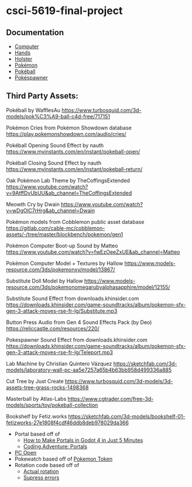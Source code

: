 # csci-5619-final-project
 
## Documentation

- [Computer](documentation/computer/computer_doc.md)
- [Hands](documentation/hands/hands_doc.md)
- [Holster](documentation/holster/holster_doc.md)
- [Pokémon](documentation/pokeball/pokeball_doc.md)
- [Pokéball](documentation/pokemon/pokemon_doc.md)
- [Pokéspawner](documentation/pokespawner/pokespawner_doc.md)

## Third Party Assets:

Pokéball by WafflesAu
https://www.turbosquid.com/3d-models/pok%C3%A9-ball-c4d-free/717151

Pokémon Cries from Pokémon Showdown database
https://play.pokemonshowdown.com/audio/cries/

Pokéball Opening Sound Effect by nauth
https://www.myinstants.com/en/instant/pokeball-open/

Pokéball Closing Sound Effect by nauth
https://www.myinstants.com/en/instant/pokeball-return/

Oak Pokémon Lab Theme by TheCoffingsExtended
https://www.youtube.com/watch?v=9AtffDvUbUU&ab_channel=TheCoffingsExtended

Meowth Cry by Dwain
https://www.youtube.com/watch?v=wDgOlC7rHrg&ab_channel=Dwain

Pokémon models from Cobblemon public asset database
https://gitlab.com/cable-mc/cobblemon-assets/-/tree/master/blockbench/pokemon/gen1

Pokémon Computer Boot-up Sound by Matteo
https://www.youtube.com/watch?v=fwEzOeeZxUE&ab_channel=Matteo

Pokémon Computer Model + Textures by Hallow
https://www.models-resource.com/3ds/pokemonxy/model/13867/

Substitute Doll Model by Hallow
https://www.models-resource.com/3ds/pokemonomegarubyalphasapphire/model/12155/

Substitute Sound Effect from downloads.khinsider.com
https://downloads.khinsider.com/game-soundtracks/album/pokemon-sfx-gen-3-attack-moves-rse-fr-lg/Substitute.mp3

Button Press Audio from Gen 4 Sound Effects Pack (by Deo)
https://reliccastle.com/resources/220/

Pokespawner Sound Effect from downloads.khinsider.com
https://downloads.khinsider.com/game-soundtracks/album/pokemon-sfx-gen-3-attack-moves-rse-fr-lg/Teleport.mp3

Lab Machine by Christian Quintero Vázquez
https://sketchfab.com/3d-models/laboratory-wall-pc-aa5e7257a65b4b63bb958d499336a885

Cut Tree by Just Create
https://www.turbosquid.com/3d-models/3d-assets-tree-grass-rocks-1498368

Masterball by Atlas-Labs
https://www.cgtrader.com/free-3d-models/sports/toy/pokeball-collection

Bookshelf by Fetiz.works
https://sketchfab.com/3d-models/bookshelf-01-fetizworks-27e1808f4cdf46ddb8deb978029da366

- Portal based off of
  - [How to Make Portals in Godot 4 in Just 5 Minutes](https://www.youtube.com/watch?v=oqDdIg3BRlg)
  - [Coding Adventure: Portals](https://www.youtube.com/watch?v=cWpFZbjtSQg)
- [PC Open](https://reliccastle.com/resources/220/)
- Pokewatch based off of [Pokemon Token](https://cults3d.com/en/3d-model/game/pokemon-pokeball-token)
- Rotation code based off of
  - [Actual rotation](https://www.reddit.com/r/godot/comments/coy5e8/pathfinding_how_to_rotate_my_unit_towards_the/)
  - [Supress errors](https://github.com/godotengine/godot/issues/79146)
